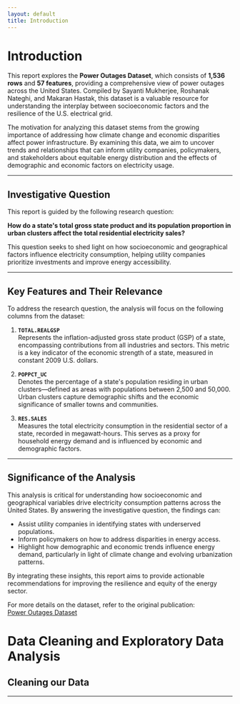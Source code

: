 ```yaml
---
layout: default
title: Introduction
---
```



# Introduction

This report explores the **Power Outages Dataset**, which consists of **1,536 rows** and **57 features**, providing a comprehensive view of power outages across the United States. Compiled by Sayanti Mukherjee, Roshanak Nateghi, and Makaran Hastak, this dataset is a valuable resource for understanding the interplay between socioeconomic factors and the resilience of the U.S. electrical grid.

The motivation for analyzing this dataset stems from the growing importance of addressing how climate change and economic disparities affect power infrastructure. By examining this data, we aim to uncover trends and relationships that can inform utility companies, policymakers, and stakeholders about equitable energy distribution and the effects of demographic and economic factors on electricity usage.

---

## Investigative Question

This report is guided by the following research question:

**How do a state's total gross state product and its population proportion in urban clusters affect the total residential electricity sales?**

This question seeks to shed light on how socioeconomic and geographical factors influence electricity consumption, helping utility companies prioritize investments and improve energy accessibility.

---

## Key Features and Their Relevance

To address the research question, the analysis will focus on the following columns from the dataset:

1. **`TOTAL.REALGSP`**  
   Represents the inflation-adjusted gross state product (GSP) of a state, encompassing contributions from all industries and sectors. This metric is a key indicator of the economic strength of a state, measured in constant 2009 U.S. dollars.

2. **`POPPCT_UC`**  
   Denotes the percentage of a state's population residing in urban clusters—defined as areas with populations between 2,500 and 50,000. Urban clusters capture demographic shifts and the economic significance of smaller towns and communities.

3. **`RES.SALES`**  
   Measures the total electricity consumption in the residential sector of a state, recorded in megawatt-hours. This serves as a proxy for household energy demand and is influenced by economic and demographic factors.

---

## Significance of the Analysis

This analysis is critical for understanding how socioeconomic and geographical variables drive electricity consumption patterns across the United States. By answering the investigative question, the findings can:

- Assist utility companies in identifying states with underserved populations.
- Inform policymakers on how to address disparities in energy access.
- Highlight how demographic and economic trends influence energy demand, particularly in light of climate change and evolving urbanization patterns.

By integrating these insights, this report aims to provide actionable recommendations for improving the resilience and equity of the energy sector.

For more details on the dataset, refer to the original publication:  
[Power Outages Dataset](https://www.sciencedirect.com/science/article/pii/S2352340918307182)


# Data Cleaning and Exploratory Data Analysis

## Cleaning our Data

---


